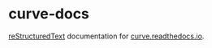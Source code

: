 # curve-docs
[reStructuredText](https://www.writethedocs.org/guide/writing/reStructuredText/) documentation for [curve.readthedocs.io](https://curve.readthedocs.io/en/latest/).

